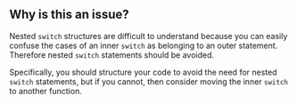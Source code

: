 ## Why is this an issue?

Nested `switch` structures are difficult to understand because you can easily confuse the cases of an inner `switch` as
belonging to an outer statement. Therefore nested `switch` statements should be avoided.

Specifically, you should structure your code to avoid the need for nested `switch` statements, but if you cannot, then consider moving
the inner `switch` to another function.